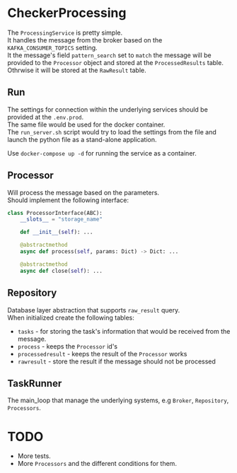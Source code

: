 # CheckerProcessing
The `ProcessingService` is pretty simple.  
It handles the message from the broker based on the `KAFKA_CONSUMER_TOPICS` setting.  
It the message's field `pattern_search` set to `match` the message will be provided to the `Processor` object and stored 
at the `ProcessedResults` table.  
Othrwise it will be stored at the `RawResult` table.
## Run
The settings for connection within the underlying services should be provided at the `.env.prod`.  
The same file would be used for the docker container.   
The `run_server.sh` script would try to load the settings 
from the file and launch the python file as a stand-alone application.  

Use `docker-compose up -d` for running the service as a container.
## Processor
Will process the message based on the parameters.  
Should implement the following interface:
```python
class ProcessorInterface(ABC):
    __slots__ = "storage_name"

    def __init__(self): ...

    @abstractmethod
    async def process(self, params: Dict) -> Dict: ...

    @abstractmethod
    async def close(self): ...
```
## Repository
Database layer abstraction that supports `raw_result` query.  
When initialized create the following tables:
* `tasks` - for storing the task's information that would be received from the message.
* `process` - keeps the `Processor` id's
* `processedresult` - keeps the result of the `Processor` works
* `rawresult` - store the result if the message should not be processed 
## TaskRunner
The main_loop that manage the underlying systems, e.g `Broker`, `Repository`, `Processors`. 
# TODO
* More tests.
* More `Processors` and the different conditions for them.
